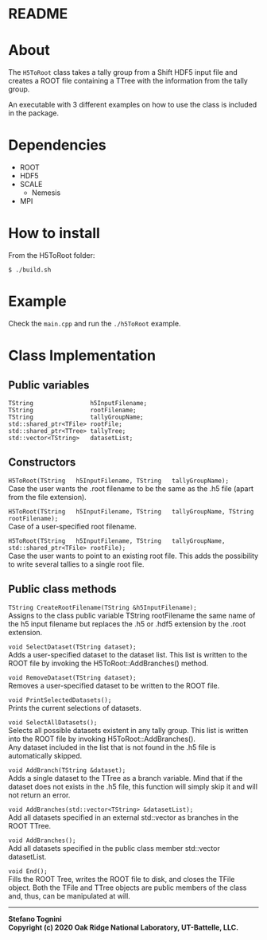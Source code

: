 README
======


# About

The `H5ToRoot` class takes a tally group from a Shift HDF5 input file and creates
a ROOT file containing a TTree with the information from the tally group.

An executable with 3 different examples on how to use the class is included in
the package.



# Dependencies

- ROOT
- HDF5
- SCALE
  - Nemesis
- MPI



# How to install

From the H5ToRoot folder:

```
$ ./build.sh
```



# Example

Check the `main.cpp` and run the `./h5ToRoot` example.



# Class Implementation


## Public variables
```
TString                h5InputFilename;   
TString                rootFilename;   
TString                tallyGroupName;   
std::shared_ptr<TFile> rootFile;   
std::shared_ptr<TTree> tallyTree;   
std::vector<TString>   datasetList;   
```


## Constructors

`H5ToRoot(TString   h5InputFilename,
          TString   tallyGroupName);`   
Case the user wants the .root filename to be the same as the .h5 file
(apart from the file extension).


`H5ToRoot(TString   h5InputFilename,
          TString   tallyGroupName,
          TString   rootFilename);`   
Case of a user-specified root filename.


`H5ToRoot(TString   h5InputFilename,
          TString   tallyGroupName,
          std::shared_ptr<TFile> rootFile);`   
Case the user wants to point to an existing root file. This adds the possibility
to write several tallies to a single root file.


## Public class methods

`TString CreateRootFilename(TString &h5InputFilename);`   
Assigns to the class public variable TString rootFilename the same name of the
h5 input filename but replaces the .h5 or .hdf5 extension by the .root extension.


`void SelectDataset(TString dataset);`   
Adds a user-specified dataset to the dataset list. This list is written to the
ROOT file by invoking the H5ToRoot::AddBranches() method.


`void RemoveDataset(TString dataset);`   
Removes a user-specified dataset to be written to the ROOT file.


`void PrintSelectedDatasets();`   
Prints the current selections of datasets.   


`void SelectAllDatasets();`   
Selects all possible datasets existent in any tally group. This list is written
into the ROOT file by invoking H5ToRoot::AddBranches().   
Any dataset included in the list that is not found in the .h5 file is
automatically skipped.


`void AddBranch(TString &dataset);`   
Adds a single dataset to the TTree as a branch variable. Mind that if the
dataset does not exists in the .h5 file, this function will simply skip it and
will not return an error.


`void AddBranches(std::vector<TString> &datasetList);`   
Add all datasets specified in an external std::vector<TString> as branches in
the ROOT TTree.


`void AddBranches();`   
Add all datasets specified in the public class member
std::vector<TString> datasetList.


`void End();`   
Fills the ROOT Tree, writes the ROOT file to disk, and closes the TFile object.
Both the TFile and TTree objects are public members of the class and, thus,
can be manipulated at will.



___
**Stefano Tognini**  
**Copyright (c) 2020 Oak Ridge National Laboratory, UT-Battelle, LLC.**
